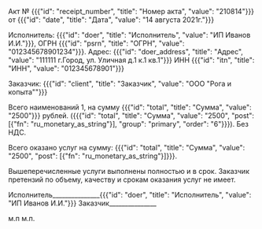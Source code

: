 ﻿Акт №   {{{"id": "receipt_number", "title": "Номер акта", "value": "210814"}}}  от {{{"id": "date", "title": "Дата", "value": "14 августа 2021г."}}}



Исполнитель: {{{"id": "doer", "title": "Исполнитель", "value": "ИП Иванов И.И."}}}, ОГРН {{{"id": "psrn", "title": "ОГРН", "value": "012345678901234"}}}.
       Адрес: {{{"id": "doer_address", "title": "Адрес", "value": "111111 г.Город, ул. Уличная д.1 к.1 кв.1"}}}
 ИНН {{{"id": "itn", "title": "ИНН", "value": "012345678901"}}}

Заказчик: {{{"id": "client", "title": "Заказчик", "value": "ООО \"Рога и копыта\""}}}

Всего наименований 1, на сумму {{{"id": "total", "title": "Сумма", "value": "2500"}}} рублей. ({{{"id": "total", "title": "Сумма", "value": "2500", "post": [{"fn": "ru_monetary_as_string"}], "group": "primary", "order": "6"}}}).
Без НДС.

 		

Всего оказано услуг на сумму: {{{"id": "total", "title": "Сумма", "value": "2500", "post": [{"fn": "ru_monetary_as_string"}]}}}.



Вышеперечисленные услуги выполнены полностью и в срок. Заказчик претензий по объему, качеству и срокам оказания услуг не имеет.






Исполнитель_______________{{{"id": "doer", "title": "Исполнитель", "value": "ИП Иванов И.И."}}}
Заказчик_______________

м.п
м.п.
